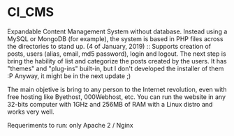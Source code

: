 # CI_CMS
Expandable Content Management System without database. Instead using a MySQL or MongoDB (for example), the system is based in PHP files across the directories to stand up.
(4 of January, 2019) :: Supports creation of posts, users (alias, email, md5 password), login and logout. The next step is bring the hability of list and categorize the posts created by the users.
It has "themes" and "plug-ins" built-in, but I don't developed the installer of them :P Anyway, it might be in the next update ;)

The main objetive is bring to any person to the Internet revolution, even with free hosting like Byethost, 000Webhost, etc.
You can run the website in any 32-bits computer with 1GHz and 256MB of RAM with a Linux distro and works very well.

Requeriments to run: only Apache 2 / Nginx